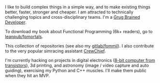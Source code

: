 I like to build complex things in a simple way, and to make existing things better, faster, stronger and cheaper. I am attracted to technically challenging topics and cross-disciplinary teams. I'm a [Grug Brained Developer](https://grugbrain.dev/).

To download my book about Functional Programming (6k+ readers), go to [leanpub/fpmortals](https://leanpub.com/fpmortals).

This collection of repositories (see also my [gitlab/fommil](https://gitlab.com/users/fommil/projects)). I also contribute to the very popular simracing assistant [CrewChief](https://mr_belowski.gitlab.io/CrewChiefV4/index.html).

I'm currently hacking on projects in digital electronics ([8-bit computer from transistors](https://www.youtube.com/playlist?list=PLowKtXNTBypGqImE405J2565dvjafglHU)), 3d printing, and astronomy (image / video capture and auto guiding), exercising my Python and C++ muscles. I'll make them public when they hit an MVP.
